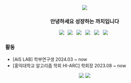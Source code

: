 <p align='center'>
    <img src="https://capsule-render.vercel.app/api?type=waving&color=auto&height=300&section=header&text=까치도리%20render&fontSize=90&animation=fadeIn&fontAlignY=38&desc=Decorate%20GitHub%20Profile%20or%20any%20Repo%20like%20me!&descAlignY=51&descAlign=62"/>
</p>

<div style="text-align: center;">
  <h3>안녕하세요 성장하는 까치입니다</h3>
</div>


<div align="center">
  <img src="https://img.shields.io/badge/python-3670A0?style=for-the-badge&logo=python&logoColor=ffdd54" /> 
    &nbsp
  <img src="https://img.shields.io/badge/html5-E34F26.svg?style=for-the-badge&logo=html5&logoColor=white" />
  &nbsp
  <img src="https://img.shields.io/badge/css3-1572B6.svg?style=for-the-badge&logo=css3&logoColor=white" />
  &nbsp
   <img src="https://img.shields.io/badge/javascript-F7DF1E.svg?style=for-the-badge&logo=javascript&logoColor=20232a" />
   &nbsp
   <img src="https://img.shields.io/badge/react-20232a.svg?style=for-the-badge&logo=react&logoColor=61DAFB" />
  &nbsp
  <img src="https://img.shields.io/badge/typescript-007ACC.svg?style=for-the-badge&logo=typescript&logoColor=white" />
  &nbsp
</div>


### 활동

 - [AIS LAB] 학부연구생 2024.03 ~ now
 - [홍익대학교 알고리즘 학회 HI-ARC] 학회장 2023.08 ~ now 

<div align="center">
  <img src="http://mazassumnida.wtf/api/v2/generate_badge?boj=bambini77"/>
  <img src="http://mazandi.herokuapp.com/api?handle=bambini77&theme=dark"/>
</div>
